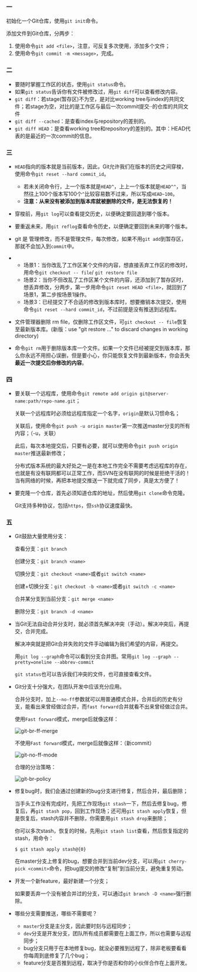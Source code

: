### 一

初始化一个Git仓库，使用`git init`命令。

添加文件到Git仓库，分两步：

1. 使用命令`git add <file>`，注意，可反复多次使用，添加多个文件；
2. 使用命令`git commit -m <message>`，完成。

### 二

- 要随时掌握工作区的状态，使用`git status`命令。
- 如果`git status`告诉你有文件被修改过，用`git diff`可以查看修改内容。
- `git diff`：若stage(暂存区)不为空，是对比working tree与index的共同文件；若stage为空，对比的是工作区与最后一次commit提交··的仓库的共同文件
- `git diff --cached`：是查看index与repository的差别的。
- `git diff HEAD`：是查看working tree和repository的差别的。其中：HEAD代表的是最近的一次commit的信息。

### 三

- `HEAD`指向的版本就是当前版本，因此，Git允许我们在版本的历史之间穿梭，使用命令`git reset --hard commit_id`。
  - 若未关闭命令行，上一个版本就是`HEAD^`，上上一个版本就是`HEAD^^`，当然往上100个版本写100个`^`比较容易数不过来，所以写成`HEAD~100`。
  - **注意：从来没有被添加到版本库就被删除的文件，是无法恢复的！**

- 穿梭前，用`git log`可以查看提交历史，以便确定要回退到哪个版本。
- 要重返未来，用`git reflog`查看命令历史，以便确定要回到未来的哪个版本。

- git 是 管理修改，而不是管理文件，每次修改，如果不用`git add`到暂存区，那就不会加入到`commit`中。
- - 场景1：当你改乱了工作区某个文件的内容，想直接丢弃工作区的修改时，用命令`git checkout -- file`/ `git restore file`
  - 场景2：当你不但改乱了工作区某个文件的内容，还添加到了暂存区时，想丢弃修改，分两步，第一步用命令`git reset HEAD <file>`，就回到了场景1，第二步按场景1操作。
  - 场景3：已经提交了不合适的修改到版本库时，想要撤销本次提交，使用命令`git reset --hard commit_id`，不过前提是没有推送到远程库。
- 文件管理器删除 rm file，仅删除工作区文件，可`git checkout -- file`恢复至最新版本库。(新版：use "git restore <file>..." to discard changes in working directory)
- 命令`git rm`用于删除版本库一个文件。如果一个文件已经被提交到版本库，那么你永远不用担心误删，但是要小心，你只能恢复文件到最新版本，你会丢失**最近一次提交后你修改的内容**。

### 四

- 要关联一个远程库，使用命令`git remote add origin git@server-name:path/repo-name.git`；

  关联一个远程库时必须给远程库指定一个名字，`origin`是默认习惯命名；

  关联后，使用命令`git push -u origin master`第一次推送master分支的所有内容；（-u，关联）

  此后，每次本地提交后，只要有必要，就可以使用命令`git push origin master`推送最新修改；

  分布式版本系统的最大好处之一是在本地工作完全不需要考虑远程库的存在，也就是有没有联网都可以正常工作，而SVN在没有联网的时候是拒绝干活的！当有网络的时候，再把本地提交推送一下就完成了同步，真是太方便了！

- 要克隆一个仓库，首先必须知道仓库的地址，然后使用`git clone`命令克隆。

  Git支持多种协议，包括`https`，但`ssh`协议速度最快。

### 五

- Git鼓励大量使用分支：

  查看分支：`git branch`

  创建分支：`git branch <name>`

  切换分支：`git checkout <name>`或者`git switch <name>`

  创建+切换分支：`git checkout -b <name>`或者`git switch -c <name>`

  合并某分支到当前分支：`git merge <name>`

  删除分支：`git branch -d <name>`

- 当Git无法自动合并分支时，就必须首先解决冲突（手动）。解决冲突后，再提交，合并完成。

  解决冲突就是把Git合并失败的文件手动编辑为我们希望的内容，再提交。

  用`git log --graph`命令可以看到分支合并图。常用`git log --graph --pretty=oneline --abbrev-commit`

  `git status`也可以告诉我们冲突的文件，也可直接查看文件。

- Git分支十分强大，在团队开发中应该充分应用。

  合并分支时，加上`--no-ff`参数就可以用普通模式合并，合并后的历史有分支，能看出来曾经做过合并，而`fast forward`合并就看不出来曾经做过合并。

  使用`Fast forward`模式，merge后就像这样：

  ![git-br-ff-merge](https://www.liaoxuefeng.com/files/attachments/919022412005504/0)

  不使用`Fast forward`模式，merge后就像这样：（新commit）

  ![git-no-ff-mode](https://www.liaoxuefeng.com/files/attachments/919023225142304/0)

  合理的分治策略：

  ![git-br-policy](https://www.liaoxuefeng.com/files/attachments/919023260793600/0)

- 修复bug时，我们会通过创建新的bug分支进行修复，然后合并，最后删除；

  当手头工作没有完成时，先把工作现场`git stash`一下，然后去修复bug，修复后，再`git stash pop`，回到工作现场；还可用`git stash apply`恢复，但是恢复后，stash内容并不删除，你需要用`git stash drop`来删除；

  你可以多次stash，恢复的时候，先用`git stash list`查看，然后恢复指定的stash，用命令：

  ```
  $ git stash apply stash@{0}
  ```

  在master分支上修复的bug，想要合并到当前dev分支，可以用`git cherry-pick <commit>`命令，把bug提交的修改“复制”到当前分支，避免重复劳动。

- 开发一个新feature，最好新建一个分支；

  如果要丢弃一个没有被合并过的分支，可以通过`git branch -D <name>`强行删除。

- 哪些分支需要推送，哪些不需要呢？

  - `master`分支是主分支，因此要时刻与远程同步；
  - `dev`分支是开发分支，团队所有成员都需要在上面工作，所以也需要与远程同步；
  - bug分支只用于在本地修复bug，就没必要推到远程了，除非老板要看看你每周到底修复了几个bug；
  - feature分支是否推到远程，取决于你是否和你的小伙伴合作在上面开发。